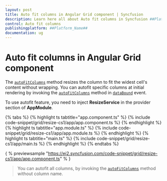 ```yaml
---
layout: post
title: Auto fit columns in Angular Grid component | Syncfusion
description: Learn here all about Auto fit columns in Syncfusion ##Platform_Name## Grid component of Syncfusion Essential JS 2 and more.
control: Auto fit columns 
publishingplatform: ##Platform_Name##
documentation: ug
---
```


# Auto fit columns in Angular Grid component

The [`autoFitColumns`](../../api/grid/#autofitcolumns) method resizes the column to fit the widest
cell's content without wrapping. You can autofit specific columns at initial rendering by invoking
the [`autoFitColumns`](../../api/grid/#autofitcolumns) method in [`dataBound`](../../api/grid/#databound) event.

To use autofit feature, you need to inject **ResizeService** in the provider section of **AppModule**.

{% tabs %}
{% highlight ts tabtitle="app.component.ts" %}
{% include code-snippet/grid/resize-cs1/app/app.component.ts %}
{% endhighlight %}
{% highlight ts tabtitle="app.module.ts" %}
{% include code-snippet/grid/resize-cs1/app/app.module.ts %}
{% endhighlight %}
{% highlight ts tabtitle="main.ts" %}
{% include code-snippet/grid/resize-cs1/app/main.ts %}
{% endhighlight %}
{% endtabs %}
  
{ % previewsample "https://ej2.syncfusion.com/code-snippet/grid/resize-cs1/app/app.component.ts" % }

> You can autofit all columns, by invoking the [`autoFitColumns`](../../api/grid/#autofitcolumns)
method without column name.